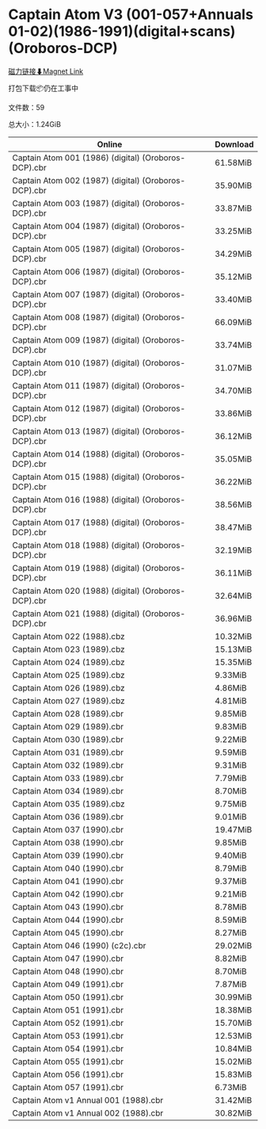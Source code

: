 # Captain Atom V3 (001-057+Annuals 01-02)(1986-1991)(digital+scans)(Oroboros-DCP)

[磁力链接⬇Magnet Link](magnet:?xt=urn:btih:e80da8a8d77458faa46b6737779e0cb3f581e629&dn=Captain%20Atom%20V3%20%28001-057%2BAnnuals%2001-02%29%281986-1991%29%28digital%2Bscans%29%28Oroboros-DCP%29)

打包下载📦仍在工事中

文件数：59

总大小：1.24GiB

Online | Download
--- | ---
Captain Atom 001 (1986) (digital) (Oroboros-DCP).cbr | 61.58MiB
Captain Atom 002 (1987) (digital) (Oroboros-DCP).cbr | 35.90MiB
Captain Atom 003 (1987) (digital) (Oroboros-DCP).cbr | 33.87MiB
Captain Atom 004 (1987) (digital) (Oroboros-DCP).cbr | 33.25MiB
Captain Atom 005 (1987) (digital) (Oroboros-DCP).cbr | 34.29MiB
Captain Atom 006 (1987) (digital) (Oroboros-DCP).cbr | 35.12MiB
Captain Atom 007 (1987) (digital) (Oroboros-DCP).cbr | 33.40MiB
Captain Atom 008 (1987) (digital) (Oroboros-DCP).cbr | 66.09MiB
Captain Atom 009 (1987) (digital) (Oroboros-DCP).cbr | 33.74MiB
Captain Atom 010 (1987) (digital) (Oroboros-DCP).cbr | 31.07MiB
Captain Atom 011 (1987) (digital) (Oroboros-DCP).cbr | 34.70MiB
Captain Atom 012 (1987) (digital) (Oroboros-DCP).cbr | 33.86MiB
Captain Atom 013 (1987) (digital) (Oroboros-DCP).cbr | 36.12MiB
Captain Atom 014 (1988) (digital) (Oroboros-DCP).cbr | 35.05MiB
Captain Atom 015 (1988) (digital) (Oroboros-DCP).cbr | 36.22MiB
Captain Atom 016 (1988) (digital) (Oroboros-DCP).cbr | 38.56MiB
Captain Atom 017 (1988) (digital) (Oroboros-DCP).cbr | 38.47MiB
Captain Atom 018 (1988) (digital) (Oroboros-DCP).cbr | 32.19MiB
Captain Atom 019 (1988) (digital) (Oroboros-DCP).cbr | 36.11MiB
Captain Atom 020 (1988) (digital) (Oroboros-DCP).cbr | 32.64MiB
Captain Atom 021 (1988) (digital) (Oroboros-DCP).cbr | 36.96MiB
Captain Atom 022 (1988).cbz | 10.32MiB
Captain Atom 023 (1989).cbz | 15.13MiB
Captain Atom 024 (1989).cbz | 15.35MiB
Captain Atom 025 (1989).cbz | 9.33MiB
Captain Atom 026 (1989).cbz | 4.86MiB
Captain Atom 027 (1989).cbz | 4.81MiB
Captain Atom 028 (1989).cbr | 9.85MiB
Captain Atom 029 (1989).cbr | 9.83MiB
Captain Atom 030 (1989).cbr | 9.22MiB
Captain Atom 031 (1989).cbr | 9.59MiB
Captain Atom 032 (1989).cbr | 9.31MiB
Captain Atom 033 (1989).cbr | 7.79MiB
Captain Atom 034 (1989).cbr | 8.70MiB
Captain Atom 035 (1989).cbz | 9.75MiB
Captain Atom 036 (1989).cbr | 9.01MiB
Captain Atom 037 (1990).cbr | 19.47MiB
Captain Atom 038 (1990).cbr | 9.85MiB
Captain Atom 039 (1990).cbr | 9.40MiB
Captain Atom 040 (1990).cbr | 8.79MiB
Captain Atom 041 (1990).cbr | 9.37MiB
Captain Atom 042 (1990).cbr | 9.21MiB
Captain Atom 043 (1990).cbr | 8.78MiB
Captain Atom 044 (1990).cbr | 8.59MiB
Captain Atom 045 (1990).cbr | 8.27MiB
Captain Atom 046 (1990) (c2c).cbr | 29.02MiB
Captain Atom 047 (1990).cbr | 8.82MiB
Captain Atom 048 (1990).cbr | 8.70MiB
Captain Atom 049 (1991).cbr | 7.87MiB
Captain Atom 050 (1991).cbr | 30.99MiB
Captain Atom 051 (1991).cbr | 18.38MiB
Captain Atom 052 (1991).cbr | 15.70MiB
Captain Atom 053 (1991).cbr | 12.53MiB
Captain Atom 054 (1991).cbr | 10.84MiB
Captain Atom 055 (1991).cbr | 15.02MiB
Captain Atom 056 (1991).cbr | 15.83MiB
Captain Atom 057 (1991).cbr | 6.73MiB
Captain Atom v1 Annual 001 (1988).cbr | 31.42MiB
Captain Atom v1 Annual 002 (1988).cbr | 30.82MiB